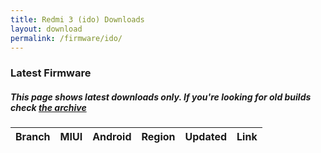 ```yaml
---
title: Redmi 3 (ido) Downloads
layout: download
permalink: /firmware/ido/
---
```


### Latest Firmware
##### This page shows latest downloads only. If you're looking for old builds check [the archive](/archive/firmware/ido/)


<div class="table-responsive-md" id="table-wrapper">
<table id="firmware" class="compact table table-striped table-hover table-sm">
    <thead class="thead-dark">
        <tr>
            <th>Branch</th>
            <th>MIUI</th>
            <th>Android</th>
            <th>Region</th>
            <th>Updated</th>
            <th>Link</th>
        </tr>
    </thead>
    <script>loadFirmwareDownloads('ido', 'latest')</script>
</table>
</div>
